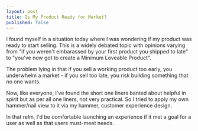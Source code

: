 ```yaml
---
layout: post
title: Is My Product Ready for Market?
published: false
---
```


I found myself in a situation today where I was wondering if my product was ready to start selling. This is a widely debated topic with opinions varying from "if you weren't embarassed by your first product you shipped to late" to "you've now got to create a Minimum Loveable Product".

The problem lying in that if you sell a working product too early, you underwhelm a market - if you sell too late, you risk building something that no one wants.

Now, like everyone, I've found the short one liners banted about helpful in spirit but as per all one liners, not very practical. So I tried to apply my own hammer/nail view to it via my hammer, customer experience design.

In that relm, I'd be comfortable launching an experience if it met a goal for a user as well as that users must-meet needs.
